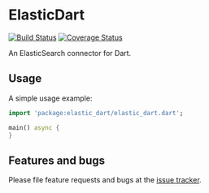 # ElasticDart
[![Build Status](https://travis-ci.org/Pajn/ElasticDart.svg?branch=master)](https://travis-ci.org/Pajn/ElasticDart)
[![Coverage Status](https://coveralls.io/repos/Pajn/ElasticDart/badge.svg)](https://coveralls.io/r/Pajn/ElasticDart)

An ElasticSearch connector for Dart.

## Usage
A simple usage example:
```dart
import 'package:elastic_dart/elastic_dart.dart';

main() async {
}
```

## Features and bugs
Please file feature requests and bugs at the [issue tracker][tracker].

[tracker]: https://github.com/Pajn/ElasticDart/issues

